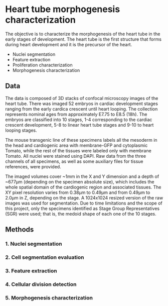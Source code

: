 # Heart tube morphogenesis characterization

The objective is to characterize the morphogenesis of the heart tube in the early stages of development. 
The heart tube is the first structure that forms during heart development and it is the precursor of the heart.

- Nuclei segmentation
- Feature extraction
- Proliferation characterization
- Morphogenesis characterization

## Data

The data is composed of 3D stacks of confocal microscopy images of the heart tube. 
There was imaged 52 embryos in cardiac development stages ranging from the early cardica crescent until heart 
looping. The collection represents nominal ages from approximately E7.75 to E8.5 (18h).
The embryos are classified into 10 stages, 1-4 corresponding to the cardiac crescent development, 
5-8 to linear heart tube stages and 9-10 to heart looping stages. 

The mouse transgenic line of these specimens labels all the mesoderm in the head and cardiogenic area 
with membrane-GFP and cytoplasmic Tomato, while the rest of the tissues were labeled only with membrane Tomato.
All nuclei were stained using DAPI. Raw data from the three channels of all specimens, as well as some 
auxiliary files for tissue references, were provided.

The imaged volumes cover ~1mm in the X and Y dimension and a depth of ~677μm (depending on the specimen 
absolute size), which includes the whole spatial domain of the cardiogenic region and associated tissues. 
The XY pixel resolution varies from 0.38μm to 0.49μm and from 0.49μm to 2.0μm in Z, depending on the stage. 
A 1024x1024 resized version of the raw images was used for segmentation. Due to time limitations and the 
scope of this project, only the specimens identified as Stage Group Representatives (SGR) were used; that is, 
the medoid shape of each one of the 10 stages.

## Methods 

### 1. Nuclei segmentation

### 2. Cell segmentation evaluation

[//]: # (For the evaluation of the cell segmentation, it was used the proposed implementation of the paper )

[//]: # ("Evaluation of cell segmentation methods without reference segmentations" &#40;https://doi.org/10.1091/mbc.E22-08-0364&#41;. )

[//]: # (An open source implementation of the evaluation method is available at https://github.com/murphygroup/CellSegmentationEvaluator/tree/master.)

[//]: # ()
[//]: # (There repository contains two implementations of the evaluator:)

[//]: # ()
[//]: # (1. ``SimpleCSE``: Calculates the metrics and quality scores for one or more images and corresponding cell segmentation masks.)

[//]: # (2. ``full_pipeline``: Runs different cell segmentation methods on a given multichannel image and evaluates the resulting segmentations using the metrics.)

### 3. Feature extraction

### 4. Cellular division detection

### 5. Morphogenesis characterization
